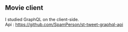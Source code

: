 ## Movie client
I studied GraphQL on the client-side.<br>
Api : https://github.com/SpamPerson/st-tweet-graphql-api